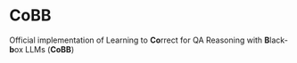 # CoBB
Official implementation of Learning to **Co**rrect for QA Reasoning with **B**lack-**b**ox LLMs (**CoBB**)

